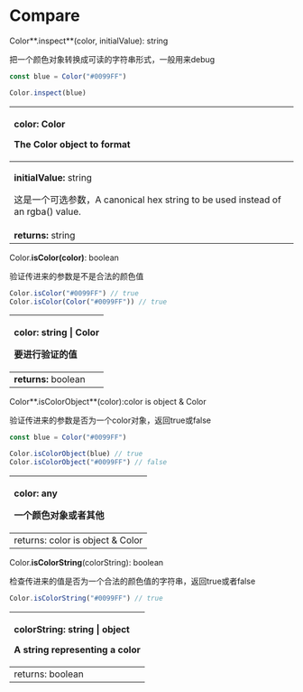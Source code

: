 # Compare

Color**.inspect**\(color, initialValue\): string

把一个颜色对象转换成可读的字符串形式，一般用来debug

```jsx
const blue = Color("#0099FF")

Color.inspect(blue)
```

<table>
  <thead>
    <tr>
      <th style="text-align:left">
        <p>color: Color</p>
        <p>The Color object to format</p>
      </th>
    </tr>
  </thead>
  <tbody>
    <tr>
      <td style="text-align:left">
        <p><b>initialValue: </b>string</p>
        <p>&#x8FD9;&#x662F;&#x4E00;&#x4E2A;&#x53EF;&#x9009;&#x53C2;&#x6570;&#xFF0C;A
          canonical hex string to be used instead of an rgba() value.</p>
      </td>
    </tr>
    <tr>
      <td style="text-align:left"><b>returns:</b> string</td>
    </tr>
  </tbody>
</table>

Color.**isColor\(color\)**: boolean

验证传进来的参数是不是合法的颜色值

```jsx
Color.isColor("#0099FF") // true
Color.isColor(Color("#0099FF")) // true
```

<table>
  <thead>
    <tr>
      <th style="text-align:left">
        <p>color: string | Color</p>
        <p>&#x8981;&#x8FDB;&#x884C;&#x9A8C;&#x8BC1;&#x7684;&#x503C;</p>
      </th>
    </tr>
  </thead>
  <tbody>
    <tr>
      <td style="text-align:left"><b>returns:</b> boolean</td>
    </tr>
  </tbody>
</table>

Color**.isColorObject**\(color\):color is object & Color

验证传进来的参数是否为一个color对象，返回true或false

```jsx
const blue = Color("#0099FF")

Color.isColorObject(blue) // true
Color.isColorObject("#0099FF") // false
```

<table>
  <thead>
    <tr>
      <th style="text-align:left">
        <p>color: any</p>
        <p>&#x4E00;&#x4E2A;&#x989C;&#x8272;&#x5BF9;&#x8C61;&#x6216;&#x8005;&#x5176;&#x4ED6;</p>
      </th>
    </tr>
  </thead>
  <tbody>
    <tr>
      <td style="text-align:left">returns: color is object &amp; Color</td>
    </tr>
  </tbody>
</table>

Color.**isColorString**\(colorString\): boolean

检查传进来的值是否为一个合法的颜色值的字符串，返回true或者false

```jsx
Color.isColorString("#0099FF") // true
```

<table>
  <thead>
    <tr>
      <th style="text-align:left">
        <p>colorString: string | object</p>
        <p>A string representing a color</p>
      </th>
    </tr>
  </thead>
  <tbody>
    <tr>
      <td style="text-align:left">returns: boolean</td>
    </tr>
  </tbody>
</table>









